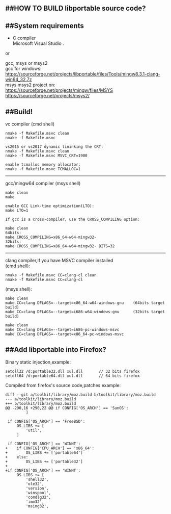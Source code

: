 ##HOW TO BUILD libportable source code?
------------------------------------------------------------------------
##System requirements
------------------------------------------------------------------------

- C compiler  
 Microsoft Visual Studio .    
 
 or
 
 gcc, msys or msys2  
 gcc for windows:  
 https://sourceforge.net/projects/libportable/files/Tools/mingw8.3.1-clang-win64_32.7z  
 msys msys2 project on:  
 https://sourceforge.net/projects/mingw/files/MSYS  
 https://sourceforge.net/projects/msys2/

##Build!
------------------------------------------------------------------------
vc compiler  (cmd shell)
```
nmake -f Makefile.msvc clean  
nmake -f Makefile.msvc

vs2015 or vs2017 dynamic lininking the CRT:  
nmake -f Makefile.msvc clean  
nmake -f Makefile.msvc MSVC_CRT=1900  

enable tcmalloc memory allocator:
nmake -f Makefile.msvc TCMALLOC=1
```
------------------------------------------------------------------------
gcc/mingw64 compiler (msys shell)
```
make clean
make

enable GCC Link-time optimization(LTO): 
make LTO=1

If gcc is a cross-compiler, use the CROSS_COMPILING option:

make clean
64bits:
make CROSS_COMPILING=x86_64-w64-mingw32-
32bits:
make CROSS_COMPILING=x86_64-w64-mingw32- BITS=32
```
------------------------------------------------------------------------
clang compiler,If you have MSVC compiler installed  
(cmd shell):
```
nmake -f Makefile.msvc CC=clang-cl clean
nmake -f Makefile.msvc CC=clang-cl
```
(msys shell):
```
make clean
make CC=clang DFLAGS=--target=x86_64-w64-windows-gnu    (64bits target build)
make CC=clang DFLAGS=--target=i686-w64-windows-gnu      (32bits target build)

make clean
make CC=clang DFLAGS=--target=i686-pc-windows-msvc
make CC=clang DFLAGS=--target=x86_64-pc-windows-msvc
```

##Add libportable into Firefox?
------------------------------------------------------------------------
Binary static injection,example: 
```
setdll32 /d:portable32.dll xul.dll       // 32 bits firefox  
setdll64 /d:portable64.dll xul.dll       // 64 bits firefox  
```
Compiled from firefox's source code,patches example:
```
diff --git a/toolkit/library/moz.build b/toolkit/library/moz.build
--- a/toolkit/library/moz.build
+++ b/toolkit/library/moz.build
@@ -290,16 +290,22 @@ if CONFIG['OS_ARCH'] == 'SunOS':
         ]
 
 if CONFIG['OS_ARCH'] == 'FreeBSD':
     OS_LIBS += [
         'util',
     ]
 
 if CONFIG['OS_ARCH'] == 'WINNT':
+    if CONFIG['CPU_ARCH'] == 'x86_64':
+        OS_LIBS += ['portable64']
+    else:
+        OS_LIBS += ['portable32']
+    
+if CONFIG['OS_ARCH'] == 'WINNT':
     OS_LIBS += [
         'shell32',
         'ole32',
         'version',
         'winspool',
         'comdlg32',
         'imm32',
         'msimg32',
```

